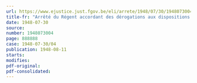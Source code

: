 ```yaml
---
url: https://www.ejustice.just.fgov.be/eli/arrete/1948/07/30/1948073004/justel
title-fr: "Arrêté du Régent accordant des dérogations aux dispositions de l'arrêté du Régent du 30 juillet 1948, accueillant une requête déposée par application de l'arrêté royal du 13 janvier 1935, permettant l'institution d'une réglementation économique de la production et de la distribution"
date: 1948-07-30
source:
number: 1948073004
page: 888888
case: 1948-07-30/04
publication: 1948-08-11
starts:
modifies:
pdf-original:
pdf-consolidated:
---
```


